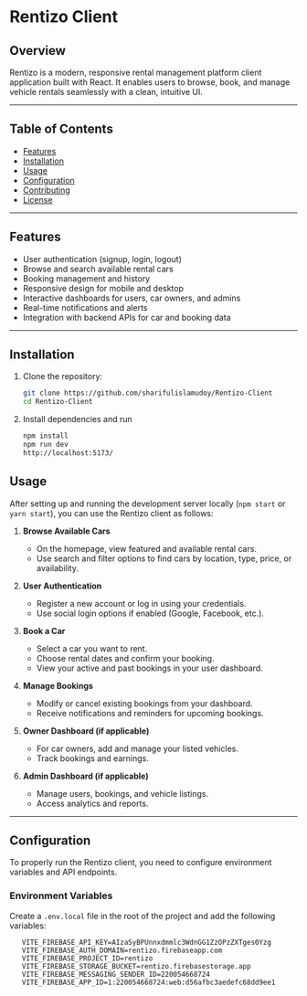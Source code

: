 # Rentizo Client

## Overview

Rentizo is a modern, responsive rental management platform client application built with React. It enables users to browse, book, and manage vehicle rentals seamlessly with a clean, intuitive UI.

---

## Table of Contents
- [Features](#features)
- [Installation](#installation)
- [Usage](#usage)
- [Configuration](#configuration)
- [Contributing](#contributing)
- [License](#license)

---

## Features

- User authentication (signup, login, logout)
- Browse and search available rental cars
- Booking management and history
- Responsive design for mobile and desktop
- Interactive dashboards for users, car owners, and admins
- Real-time notifications and alerts
- Integration with backend APIs for car and booking data

---

## Installation

1. Clone the repository:
   ```bash
   git clone https://github.com/sharifulislamudoy/Rentizo-Client
   cd Rentizo-Client

2. Install dependencies and run
   ```bash
   npm install
   npm run dev
   http://localhost:5173/

## Usage

After setting up and running the development server locally (`npm start` or `yarn start`), you can use the Rentizo client as follows:

1. **Browse Available Cars**  
   - On the homepage, view featured and available rental cars.
   - Use search and filter options to find cars by location, type, price, or availability.

2. **User Authentication**  
   - Register a new account or log in using your credentials.
   - Use social login options if enabled (Google, Facebook, etc.).

3. **Book a Car**  
   - Select a car you want to rent.
   - Choose rental dates and confirm your booking.
   - View your active and past bookings in your user dashboard.

4. **Manage Bookings**  
   - Modify or cancel existing bookings from your dashboard.
   - Receive notifications and reminders for upcoming bookings.

5. **Owner Dashboard (if applicable)**  
   - For car owners, add and manage your listed vehicles.
   - Track bookings and earnings.

6. **Admin Dashboard (if applicable)**  
   - Manage users, bookings, and vehicle listings.
   - Access analytics and reports.

---

## Configuration

To properly run the Rentizo client, you need to configure environment variables and API endpoints.

### Environment Variables

Create a `.env.local` file in the root of the project and add the following variables:

```env.local
   VITE_FIREBASE_API_KEY=AIzaSyBPUnnxdmmlc3WdnGG1ZzOPzZXTges0Yzg
   VITE_FIREBASE_AUTH_DOMAIN=rentizo.firebaseapp.com
   VITE_FIREBASE_PROJECT_ID=rentizo
   VITE_FIREBASE_STORAGE_BUCKET=rentizo.firebasestorage.app
   VITE_FIREBASE_MESSAGING_SENDER_ID=220054668724
   VITE_FIREBASE_APP_ID=1:220054668724:web:d56afbc3aedefc68dd9ee1

